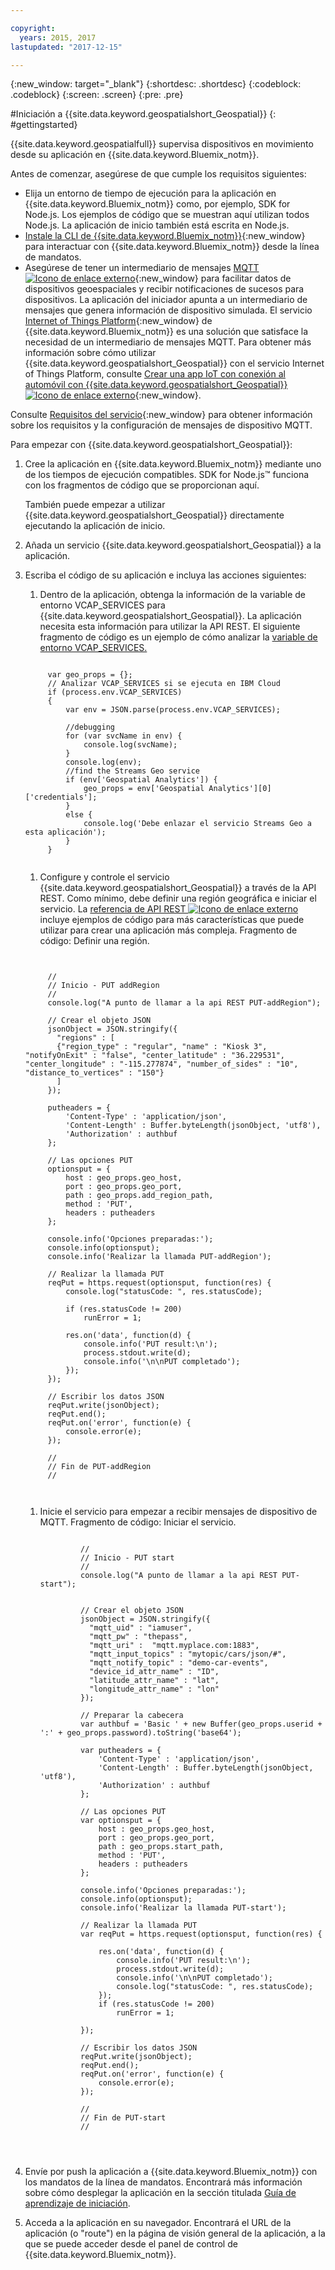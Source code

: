 ```yaml
---

copyright:
  years: 2015, 2017
lastupdated: "2017-12-15"

---
```


<!-- Attribute definitions -->
{:new_window: target="_blank"}
{:shortdesc: .shortdesc}
{:codeblock: .codeblock}
{:screen: .screen}
{:pre: .pre}


#Iniciación a {{site.data.keyword.geospatialshort_Geospatial}}
{: #gettingstarted}

{{site.data.keyword.geospatialfull}} supervisa dispositivos en movimiento desde su aplicación en {{site.data.keyword.Bluemix_notm}}.

Antes de comenzar, asegúrese de que cumple los requisitos siguientes:

* Elija un entorno de tiempo de ejecución para la aplicación en {{site.data.keyword.Bluemix_notm}} como, por ejemplo, SDK for Node.js. Los ejemplos de código que se muestran aquí utilizan todos Node.js. La aplicación de inicio también está escrita en Node.js.
* [Instale la CLI de {{site.data.keyword.Bluemix_notm}}](https://console.bluemix.net/docs/cli/reference/bluemix_cli/get_started.html#getting-started){:new_window} para interactuar con {{site.data.keyword.Bluemix_notm}} desde la línea de mandatos.
* Asegúrese de tener un intermediario de mensajes [MQTT ![Icono de enlace externo](../../icons/launch-glyph.svg "Icono de enlace externo")](http://mqtt.org/){:new_window} para facilitar datos de dispositivos geoespaciales y recibir notificaciones de sucesos para dispositivos. La aplicación del iniciador apunta a un intermediario de mensajes que genera información de dispositivo simulada. El servicio [Internet of Things Platform](https://console.bluemix.net/catalog/services/internet-of-things-platform/){:new_window} de {{site.data.keyword.Bluemix_notm}} es una solución que satisface la necesidad de un intermediario de mensajes MQTT. Para obtener más información sobre cómo utilizar {{site.data.keyword.geospatialshort_Geospatial}} con el servicio Internet of Things Platform, consulte [Crear una app IoT con conexión al automóvil con {{site.data.keyword.geospatialshort_Geospatial}} ![Icono de enlace externo](../../icons/launch-glyph.svg "Icono de enlace externo")](http://www.ibm.com/developerworks/mobile/library/mo-connectedcar-app/index.html){:new_window}.

Consulte [Requisitos del servicio](/docs/services/geospatial/requirements.html){:new_window} para obtener información sobre los requisitos y la configuración de mensajes de dispositivo MQTT.


Para empezar con {{site.data.keyword.geospatialshort_Geospatial}}:

1. Cree la aplicación en {{site.data.keyword.Bluemix_notm}} mediante uno de los tiempos de ejecución compatibles. SDK for Node.js™ funciona con los fragmentos de código que se proporcionan aquí.

	También puede empezar a utilizar {{site.data.keyword.geospatialshort_Geospatial}} directamente ejecutando la aplicación de inicio.

1. Añada un servicio {{site.data.keyword.geospatialshort_Geospatial}} a la aplicación.
1. Escriba el código de su aplicación e incluya las acciones siguientes:

	1. Dentro de la aplicación, obtenga la información de la variable de entorno VCAP_SERVICES para {{site.data.keyword.geospatialshort_Geospatial}}. La aplicación necesita esta información para utilizar la API REST. El siguiente fragmento de código es un ejemplo de cómo analizar la [variable de entorno VCAP_SERVICES.](/docs/services/geospatial/vcap_services.html)
	<pre><code>		 	
		var geo_props = {};
		// Analizar VCAP_SERVICES si se ejecuta en IBM Cloud
		if (process.env.VCAP_SERVICES)
		{
			var env = JSON.parse(process.env.VCAP_SERVICES);

			//debugging
			for (var svcName in env) {
				console.log(svcName);
			}
			console.log(env);
			//find the Streams Geo service
			if (env['Geospatial Analytics']) {
				geo_props = env['Geospatial Analytics'][0]['credentials'];
			}
			else {
				console.log('Debe enlazar el servicio Streams Geo a esta aplicación');
			}
		}
	</code></pre>
	1. Configure y controle el servicio {{site.data.keyword.geospatialshort_Geospatial}} a través de la API REST. Como mínimo, debe definir una región geográfica e iniciar el servicio. La [referencia de API REST ![Icono de enlace externo](../../icons/launch-glyph.svg "Icono de enlace externo")](https://console.bluemix.net/apidocs/246) incluye ejemplos de código para más características que puede utilizar para crear una aplicación más compleja. Fragmento de código: Definir una región.
	<pre><code>

		//
		// Inicio - PUT addRegion
		//
		console.log("A punto de llamar a la api REST PUT-addRegion");  

		// Crear el objeto JSON
		jsonObject = JSON.stringify({
		  "regions" : [
		  {"region_type" : "regular", "name" : "Kiosk 3", "notifyOnExit" : "false", "center_latitude" : "36.229531", "center_longitude" : "-115.277874", "number_of_sides" : "10", "distance_to_vertices" : "150"}
		  ]
		});

		putheaders = {
		    'Content-Type' : 'application/json',
		    'Content-Length' : Buffer.byteLength(jsonObject, 'utf8'),
		    'Authorization' : authbuf
		};

		// Las opciones PUT
		optionsput = {
		    host : geo_props.geo_host,
		    port : geo_props.geo_port,
		    path : geo_props.add_region_path,
		    method : 'PUT',
		    headers : putheaders
		};

		console.info('Opciones preparadas:');
		console.info(optionsput);
		console.info('Realizar la llamada PUT-addRegion');

		// Realizar la llamada PUT
		reqPut = https.request(optionsput, function(res) {
		    console.log("statusCode: ", res.statusCode);

		    if (res.statusCode != 200)
		        runError = 1;

		    res.on('data', function(d) {
		        console.info('PUT result:\n');
		        process.stdout.write(d);
		        console.info('\n\nPUT completado');
		    });
		});

		// Escribir los datos JSON
		reqPut.write(jsonObject);
		reqPut.end();
		reqPut.on('error', function(e) {
		    console.error(e);
		});

		//
		// Fin de PUT-addRegion
		//

		</code></pre>
	1. Inicie el servicio para empezar a recibir mensajes de dispositivo de MQTT. Fragmento de código: Iniciar el servicio.
	

		<pre><code>							
				//
				// Inicio - PUT start
				//
				console.log("A punto de llamar a la api REST PUT-start");
  

				// Crear el objeto JSON
				jsonObject = JSON.stringify({
				  "mqtt_uid" : "iamuser",
				  "mqtt_pw" : "thepass",
				  "mqtt_uri" :  "mqtt.myplace.com:1883",
				  "mqtt_input_topics" : "mytopic/cars/json/#",
				  "mqtt_notify_topic" : "demo-car-events",
				  "device_id_attr_name" : "ID",
				  "latitude_attr_name" : "lat",
				  "longitude_attr_name" : "lon"
				});

				// Preparar la cabecera
				var authbuf = 'Basic ' + new Buffer(geo_props.userid + ':' + geo_props.password).toString('base64');

				var putheaders = {
				    'Content-Type' : 'application/json',
				    'Content-Length' : Buffer.byteLength(jsonObject, 'utf8'),
				    'Authorization' : authbuf
				};

				// Las opciones PUT
				var optionsput = {
				    host : geo_props.geo_host,
				    port : geo_props.geo_port,
				    path : geo_props.start_path,
				    method : 'PUT',
				    headers : putheaders
				};

				console.info('Opciones preparadas:');
				console.info(optionsput);
				console.info('Realizar la llamada PUT-start');

				// Realizar la llamada PUT
				var reqPut = https.request(optionsput, function(res) {

				    res.on('data', function(d) {
				        console.info('PUT result:\n');
				        process.stdout.write(d);
				        console.info('\n\nPUT completado');
				        console.log("statusCode: ", res.statusCode);
				    });
				    if (res.statusCode != 200)
				        runError = 1;

				});

				// Escribir los datos JSON
				reqPut.write(jsonObject);
				reqPut.end();
				reqPut.on('error', function(e) {
				    console.error(e);
				});

				//
				// Fin de PUT-start
				//
	</code></pre>
      
1. Envíe por push la aplicación a {{site.data.keyword.Bluemix_notm}} con los mandatos de la línea de mandatos. Encontrará más información sobre cómo desplegar la aplicación en la sección titulada [Guía de aprendizaje de iniciación](/docs/services/geospatial/pushing_starter_app.html).

1. Acceda a la aplicación en su navegador. Encontrará el URL de la aplicación (o "route") en la página de visión general de la aplicación, a la que se puede acceder desde el panel de control de {{site.data.keyword.Bluemix_notm}}.
